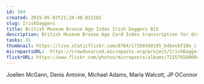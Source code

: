 ```yaml
---
id: 194
created: 2015-05-03T21:28:40.822181
slug: IrishDaggers
title: British Museum Bronze Age Index Irish Daggers B15
description: British Museum Bronze Age Card Index transcription for drawer B16.
tasks: 31
thumbnail: https://live.staticflickr.com/8784/17359160185_b4bec6f10e_c.jpg
micropastsURL:  https://crowdsourced.micropasts.org/project/IrishDaggers
flickrURL: https://www.flickr.com/photos/micropasts/albums/72157650008451584
---
```

Joellen McGann, Denis Antoine, Michael Adams, Marla Walcott, JP OConnor
